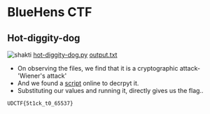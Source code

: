# BlueHens CTF 
## Hot-diggity-dog 
![shakti](https://github.com/aryaarun12/CTF-Write-ups/blob/master/docs/crypto/BlueHensCTF/asset/hdd.png?raw=true)
[hot-diggity-dog.py](https://github.com/aryaarun12/CTF-Write-ups/blob/master/docs/crypto/BlueHensCTF/asset/hdd.py) 
[output.txt](https://github.com/aryaarun12/CTF-Write-ups/blob/master/docs/crypto/BlueHensCTF/asset/hdd.txt) 
- On observing the files, we find that it is a cryptographic attack- 'Wiener's attack'
- And we found a [script](https://github.com/MxRy/rsa-attacks/blob/master/wiener-attack.py) online to decrpyt it.
- Substituting our values and running it, directly gives us the flag..
```
UDCTF{5t1ck_t0_65537}
```